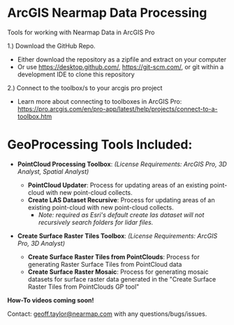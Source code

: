 # ArcGIS Nearmap Data Processing

Tools for working with Nearmap Data in ArcGIS Pro

1.) Download the GitHub Repo.
- Either download the repository as a zipfile and extract on your computer
- Or use https://desktop.github.com/, https://git-scm.com/, or git within a development IDE to clone this repository

2.) Connect to the toolbox/s to your arcgis pro project
- Learn more about connecting to toolboxes in ArcGIS Pro: https://pro.arcgis.com/en/pro-app/latest/help/projects/connect-to-a-toolbox.htm

# GeoProcessing Tools Included:

- **PointCloud Processing Toolbox**: _(License Requirements: ArcGIS Pro, 3D Analyst, Spatial Analyst)_
  - **PointCloud Updater**: Process for updating areas of an existing point-cloud with new point-cloud collects.
  - **Create LAS Dataset Recursive**: Process for updating areas of an existing point-cloud with new point-cloud collects.
    - _Note: required as Esri's default create las dataset will not recursively search folders for lidar files._


- **Create Surface Raster Tiles Toolbox**: _(License Requirements: ArcGIS Pro, 3D Analyst)_
  - **Create Surface Raster Tiles from PointClouds**: Process for generating Raster Surface Tiles from PointCloud data
  - **Create Surface Raster Mosaic**: Process for generating mosaic datasets for surface raster data generated in the "Create Surface Raster Tiles from PointClouds GP tool"
  
**How-To videos coming soon!**

Contact: geoff.taylor@nearmap.com with any questions/bugs/issues.
